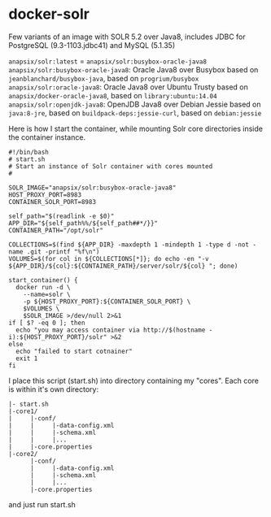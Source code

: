 docker-solr
===================

Few variants of an image with SOLR 5.2 over Java8, includes JDBC for PostgreSQL (9.3-1103.jdbc41) and MySQL (5.1.35)

`anapsix/solr:latest` = `anapsix/solr:busybox-oracle-java8`
`anapsix/solr:busybox-oracle-java8`: Oracle Java8 over Busybox based on `jeanblanchard/busybox-java`, based on `progrium/busybox`
`anapsix/solr:oracle-java8`: Oracle Java8 over Ubuntu Trusty based on `anapsix/docker-oracle-java8`, based on `library:ubuntu:14.04`
`anapsix/solr:openjdk-java8`: OpenJDB Java8 over Debian Jessie based on `java:8-jre`, based on `buildpack-deps:jessie-curl`, based on `debian:jessie`


Here is how I start the container, while mounting Solr core directories inside the container instance.

    #!/bin/bash
    # start.sh
    # Start an instance of Solr container with cores mounted
    #

    SOLR_IMAGE="anapsix/solr:busybox-oracle-java8"
    HOST_PROXY_PORT=8983
    CONTAINER_SOLR_PORT=8983

    self_path="$(readlink -e $0)"
    APP_DIR="${self_path%%/${self_path##*/}}"
    CONTAINER_PATH="/opt/solr"

    COLLECTIONS=$(find ${APP_DIR} -maxdepth 1 -mindepth 1 -type d -not -name .git -printf "%f\n")
    VOLUMES=$(for col in ${COLLECTIONS[*]}; do echo -en "-v ${APP_DIR}/${col}:${CONTAINER_PATH}/server/solr/${col} "; done)

    start_container() {
      docker run -d \
        --name=solr \
        -p ${HOST_PROXY_PORT}:${CONTAINER_SOLR_PORT} \
        $VOLUMES \
        $SOLR_IMAGE >/dev/null 2>&1
    if [ $? -eq 0 ]; then
      echo "you may access container via http://$(hostname -i):${HOST_PROXY_PORT}/solr" >&2
    else
      echo "failed to start cotnainer"
      exit 1
    fi



I place this script (start.sh) into directory containing my "cores". Each core is within it's own directory:

    |- start.sh
    |-core1/
    |     |-conf/
    |     |     |-data-config.xml
    |     |     |-schema.xml
    |     |     |...
    |     |-core.properties
    |-core2/
          |-conf/
          |     |-data-config.xml
          |     |-schema.xml
          |     |...
          |-core.properties

and just run start.sh
